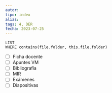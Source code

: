 ```yaml
---
autor:
tipo: index
alias:
tags: 4, DER
fecha: 2023-07-25
---
```


```dataview
LIST
WHERE contains(file.folder, this.file.folder)
```
- [ ] Ficha docente
- [ ] Apuntes VM
- [ ] Bibliografía
- [ ] MIR
- [ ] Exámenes
- [ ] Diapositivas